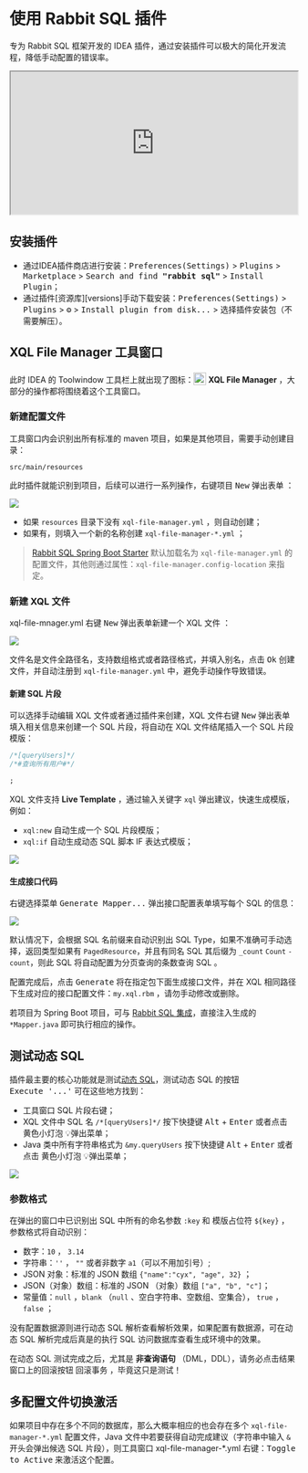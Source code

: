 # 使用 Rabbit SQL 插件

专为 Rabbit SQL 框架开发的 IDEA 插件，通过安装插件可以极大的简化开发流程，降低手动配置的错误率。

<iframe width="100%" height="250px" src="https://plugins.jetbrains.com/embeddable/card/21403"></iframe>

## 安装插件

- 通过IDEA插件商店进行安装：<kbd>Preferences(Settings)</kbd> > <kbd>Plugins</kbd> > <kbd>Marketplace</kbd> > <kbd>Search and find <b>"rabbit sql"</b></kbd> > <kbd>Install Plugin</kbd>；
- 通过插件[资源库][versions]手动下载安装：<kbd>Preferences(Settings)</kbd> > <kbd>Plugins</kbd> > <kbd>⚙️</kbd> > <kbd>Install plugin from disk...</kbd> > 选择插件安装包（不需要解压）。

## XQL File Manager 工具窗口

此时 IDEA 的 Toolwindow 工具栏上就出现了图标：<img src="docs/imgs/xql-file-manager-toolwindow.svg" style="width:22px;position:relative;top:4px"></img> **XQL File Manager** ，大部分的操作都将围绕着这个工具窗口。

### 新建配置文件

工具窗口内会识别出所有标准的 maven 项目，如果是其他项目，需要手动创建目录：

```
src/main/resources
```

此时插件就能识别到项目，后续可以进行一系列操作，右键项目 <kbd>New</kbd> 弹出表单 ：

![](docs/imgs/plugin-new-xql-file-manager.png)

- 如果 `resources` 目录下没有 `xql-file-manager.yml` ，则自动创建；
- 如果有，则填入一个新的名称创建  `xql-file-manager-*.yml` ；

> [Rabbit SQL Spring Boot Starter](documents/with-spring-boot) 默认加载名为 `xql-file-manager.yml` 的配置文件，其他则通过属性：`xql-file-manager.config-location` 来指定。

### 新建 XQL 文件

xql-file-mnager.yml 右键 <kbd>New</kbd> 弹出表单新建一个 XQL 文件 ：

![](docs/imgs/plugin-new-xql.png)

文件名是文件全路径名，支持数组格式或者路径格式，并填入别名，点击 <kbd>Ok</kbd> 创建文件，并自动注册到 `xql-file-manager.yml` 中，避免手动操作导致错误。

#### 新建 SQL 片段

可以选择手动编辑 XQL 文件或者通过插件来创建，XQL 文件右键 <kbd>New</kbd> 弹出表单填入相关信息来创建一个 SQL 片段，将自动在 XQL 文件结尾插入一个 SQL 片段模版：

```sql
/*[queryUsers]*/
/*#查询所有用户#*/

;
```

XQL 文件支持 **Live Template** ，通过输入关键字 `xql` 弹出建议，快速生成模版，例如：

-  `xql:new` 自动生成一个 SQL 片段模版；
- `xql:if` 自动生成动态 SQL 脚本 IF 表达式模版；

![](docs/imgs/plugin-live-template.png)

#### 生成接口代码

右键选择菜单 <kbd>Generate Mapper...</kbd> 弹出接口配置表单填写每个 SQL 的信息：

![](docs/imgs/plugin-xql-mapping.png)

默认情况下，会根据 SQL 名前缀来自动识别出 SQL Type，如果不准确可手动选择，返回类型如果有 `PagedResource`，并且有同名 SQL 其后缀为 `_count` `Count` `-count`，则此 SQL 将自动配置为分页查询的条数查询 SQL 。

配置完成后，点击 <kbd>Generate</kbd> 将在指定包下面生成接口文件，并在 XQL 相同路径下生成对应的接口配置文件：`my.xql.rbm` ，请勿手动修改或删除。

若项目为 Spring Boot 项目，可与 [Rabbit SQL 集成](documents/with-spring-boot)，直接注入生成的 `*Mapper.java` 即可执行相应的操作。

## 测试动态 SQL

插件最主要的核心功能就是测试[动态 SQL](documents/dynamic-sql)，测试动态 SQL 的按钮 <kbd>Execute '...'</kbd> 可在这些地方找到：

- 工具窗口 SQL 片段右键；
- XQL 文件中 SQL 名 `/*[queryUsers]*/` 按下快捷键 <kbd>Alt</kbd> + <kbd>Enter</kbd> 或者点击 黄色小灯泡 💡弹出菜单；
- Java 类中所有字符串格式为 `&my.queryUsers` 按下快捷键 <kbd>Alt</kbd> + <kbd>Enter</kbd> 或者点击 黄色小灯泡 💡弹出菜单；

![](docs/imgs/execute-dynamic-sql.png)

### 参数格式

在弹出的窗口中已识别出 SQL 中所有的命名参数 `:key` 和 模版占位符 `${key}` ，参数格式将自动识别：

- 数字：`10` ， `3.14` 
- 字符串：`''` ， `""` 或者非数字 `a1`（可以不用加引号）;
- JSON 对象：标准的 JSON 数组 `{"name":"cyx", "age", 32}` ；
- JSON（对象）数组：标准的 JSON （对象）数组 `["a", "b", "c"]`；
- 常量值：`null` ，`blank` （`null` 、空白字符串、空数组、空集合）， `true` ， `false` ；

没有配置数据源则进行动态 SQL 解析查看解析效果，如果配置有数据源，可在动态 SQL 解析完成后真是的执行 SQL 访问数据库查看生成环境中的效果。

在动态 SQL 测试完成之后，尤其是 **非查询语句** （DML，DDL），请务必点击结果窗口上的回滚按钮 <kbd>回滚事务</kbd> ，毕竟这只是测试！

## 多配置文件切换激活

如果项目中存在多个不同的数据库，那么大概率相应的也会存在多个 `xql-file-manager-*.yml` 配置文件，Java 文件中若要获得自动完成建议（字符串中输入 `&` 开头会弹出候选 SQL 片段），则工具窗口 xql-file-manager-*.yml 右键：<kbd>Toggle to Active</kbd> 来激活这个配置。
